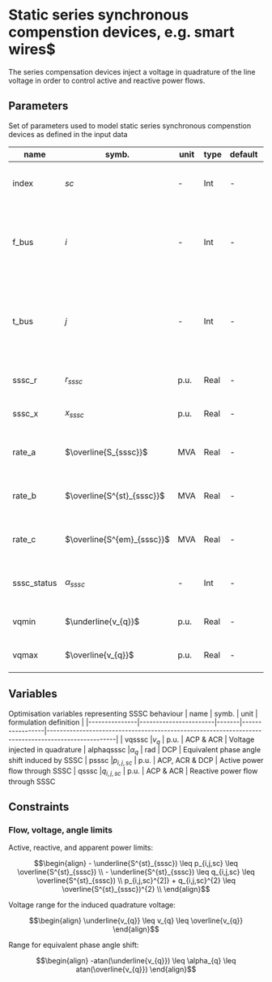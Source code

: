 # Static series synchronous compenstion devices, e.g. smart wires$

The series compensation devices inject a voltage in quadrature of the line voltage in order to control active and reactive power flows.

## Parameters

Set of parameters used to model static series synchronous compenstion devices as defined in the input data

| name          | symb.                     | unit  | type      | default  | definition                                                           |
|---------------|---------------------------|-------|-----------|----------|----------------------------------------------------------------------|
| index         | $sc$                      | -     | Int       | -        | unique index of the sereies compensator                                  |
| f_bus         | $i$                       | -     | Int       | -        | unique index of the bus to which the series compensator is originating from |
| t_bus         | $j$                       | -     | Int       | -        | unique index of the bus to which the series compensator is terminating at |
| sssc_r        | $r_{sssc}$                | p.u.  | Real      | -        | resistance of the series compensator |
| sssc_x        | $x_{sssc}$                | p.u.  | Real      | -        | inductance of the series compensator |
| rate_a        | $\overline{S_{sssc}}$     | MVA   | Real      | -        | long term rating of series compensator |
| rate_b        | $\overline{S^{st}_{sssc}}$| MVA   | Real      | -        | short term term rating of series compensator |
| rate_c        | $\overline{S^{em}_{sssc}}$| MVA   | Real      | -        | emergency rating of series compensator |
| sssc_status   | $\alpha_{sssc}$           | -     | Int       | -        | status indicator of series compensator |
| vqmin         | $\underline{v_{q}}$       | p.u.  | Real      | -        | minimum quadrature voltage |
| vqmax         | $\overline{v_{q}}$        | p.u.  | Real      | -        | maximum quadrature voltage |

## Variables

Optimisation variables representing SSSC behaviour
| name          | symb.                 | unit  | formulation      definition                                                                  |
|---------------|-----------------------|-------|-----------------|---------------------------------------------------------------------------------------------------|
| vqsssc        |$v_{q}$                | p.u.  | ACP \& ACR      | Voltage injected in quadrature
| alphaqsssc    |$\alpha_{q}$        | rad   | DCP             | Equivalent phase angle shift induced by SSSC
| psssc         |$p_{i,j,sc}$           | p.u.  | ACP, ACR \& DCP | Active power flow through SSSC
| qsssc         |$q_{i,j,sc}$           | p.u.  | ACP \& ACR      | Reactive power flow through SSSC

## Constraints

### Flow, voltage, angle limits

Active, reactive, and apparent power limits:
```math
\begin{align}
- \underline{S^{st}_{sssc}) \leq p_{i,j,sc} \leq \overline{S^{st}_{sssc}) \\
- \underline{S^{st}_{sssc}) \leq q_{i,j,sc} \leq \overline{S^{st}_{sssc}) \\
p_{i,j,sc}^{2]} + q_{i,j,sc}^{2} \leq \overline{S^{st}_{sssc})^{2} \\
\end{align}
```

Voltage range for the induced quadrature voltage:
```math
\begin{align}
\underline{v_{q}} \leq v_{q} \leq \overline{v_{q}}
\end{align}
```

Range for equivalent phase angle shift:
```math
\begin{align}
-atan(\underline{v_{q}}) \leq \alpha_{q} \leq atan(\overline{v_{q}})
\end{align}
```

